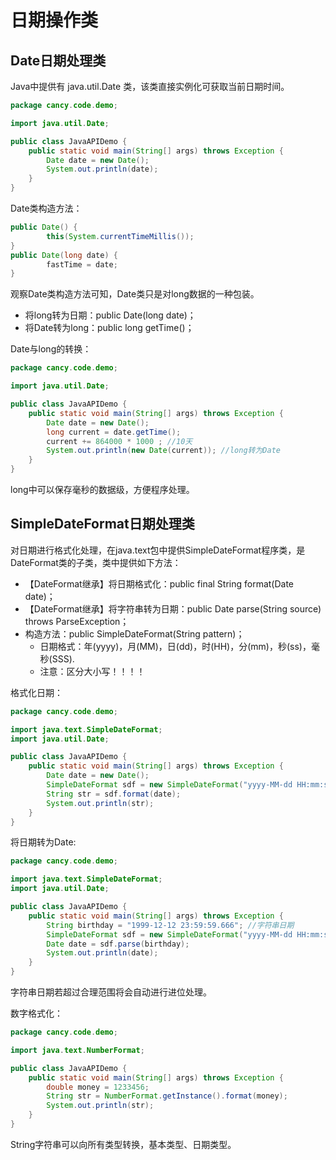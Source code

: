 # 日期操作类

## Date日期处理类

Java中提供有 java.util.Date 类，该类直接实例化可获取当前日期时间。

```java
package cancy.code.demo;

import java.util.Date;

public class JavaAPIDemo {
	public static void main(String[] args) throws Exception {
		Date date = new Date();
		System.out.println(date);
	}	
}
```

Date类构造方法：
```java
public Date() {
        this(System.currentTimeMillis());
}
public Date(long date) {
        fastTime = date;
}
```

观察Date类构造方法可知，Date类只是对long数据的一种包装。
* 将long转为日期：public Date​(long date)；
* 将Date转为long：public long getTime()；

Date与long的转换：
```java
package cancy.code.demo;

import java.util.Date;

public class JavaAPIDemo {
	public static void main(String[] args) throws Exception {
		Date date = new Date();
		long current = date.getTime();
		current += 864000 * 1000 ; //10天
		System.out.println(new Date(current)); //long转为Date
	}	
}
```

long中可以保存毫秒的数据级，方便程序处理。


## SimpleDateFormat日期处理类

对日期进行格式化处理，在java.text包中提供SimpleDateFormat程序类，是DateFormat类的子类，类中提供如下方法：
* 【DateFormat继承】将日期格式化：public final String format​(Date date)；
* 【DateFormat继承】将字符串转为日期：public Date parse​(String source) throws ParseException；
* 构造方法：public SimpleDateFormat​(String pattern)；
	* 日期格式：年(yyyy)，月(MM)，日(dd)，时(HH)，分(mm)，秒(ss)，毫秒(SSS).
	* 注意：区分大小写！！！！

格式化日期：
```java
package cancy.code.demo;

import java.text.SimpleDateFormat;
import java.util.Date;

public class JavaAPIDemo {
	public static void main(String[] args) throws Exception {
		Date date = new Date();
		SimpleDateFormat sdf = new SimpleDateFormat("yyyy-MM-dd HH:mm:ss.SSS");
		String str = sdf.format(date);
		System.out.println(str);
	}	
}
```

将日期转为Date:
```java
package cancy.code.demo;

import java.text.SimpleDateFormat;
import java.util.Date;

public class JavaAPIDemo {
	public static void main(String[] args) throws Exception {
		String birthday = "1999-12-12 23:59:59.666"; //字符串日期
		SimpleDateFormat sdf = new SimpleDateFormat("yyyy-MM-dd HH:mm:ss.SSS");
		Date date = sdf.parse(birthday);
		System.out.println(date);
	}	
}
```

字符串日期若超过合理范围将会自动进行进位处理。

数字格式化：
```java
package cancy.code.demo;

import java.text.NumberFormat;

public class JavaAPIDemo {
	public static void main(String[] args) throws Exception {
		double money = 1233456;
		String str = NumberFormat.getInstance().format(money);
		System.out.println(str);
	}	
}
```

String字符串可以向所有类型转换，基本类型、日期类型。
